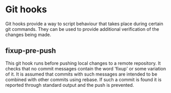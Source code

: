 
# Git hooks

Git hooks provide a way to script behaviour that takes
place during certain git commands.
They can be used to provide additional verification of the
changes being made.

## fixup-pre-push

This git hook runs before pushing local changes to a remote
repository.
It checks that no commit messages contain the word 'fixup'
or some variation of it.
It is assumed that commits with such messages are intended
to be combined with other commits using rebase.
If such a commit is found it is reported through standard
output and the push is prevented.

